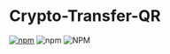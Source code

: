 # Crypto-Transfer-QR

<!-- [![Build Status](https://travis-ci.org/hayatoVTA/crypto-transfer-qr.svg?branch=main)](https://travis-ci.org/hayatoVTA/crypto-transfer-qr)
[![GitHub license](https://img.shields.io/github/license/hayatoVTA/rpncc.svg)](https://github.com/hayatoVTA/crypto-transfer-qr) -->
[![npm](https://img.shields.io/npm/v/crypto-transfer-qr.svg)](https://npmjs.com/package/crypto-transfer-qr)
![npm](https://img.shields.io/npm/dt/crypto-transfer-qr)
![NPM](https://img.shields.io/npm/l/crypto-transfer-qr)
